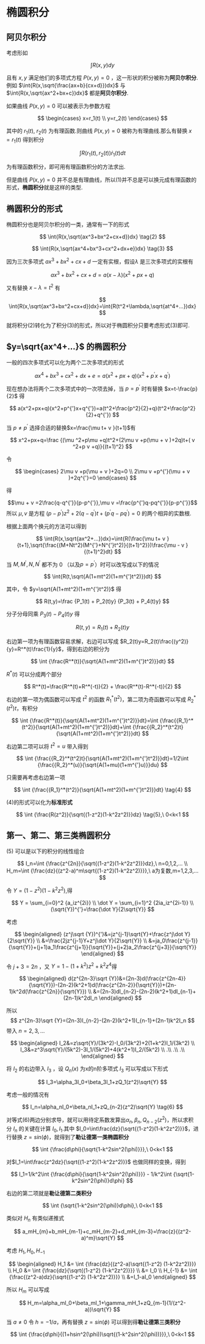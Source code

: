 # 椭圆积分

## 阿贝尔积分

考虑形如

$$
\int{R(x,y)dy} \tag{1}
$$

且有 $x,y$ 满足他们的多项式方程 $P(x,y)=0$ ，这一形状的积分被称为**阿贝尔积分**.例如 $\int{R(x,\sqrt{\frac{ax+b}{cx+d}})dx}$ 与 $\int{R(x,\sqrt{ax^2+bx+c})dx}$ 都是**阿贝尔积分**.

如果曲线 $P(x,y)=0$ 可以被表示为参数方程

$$
\begin{cases}
x=r_1(t) \\
y=r_2(t)
\end{cases}
$$

其中的 $r_1(t)$, $r_2(t)$ 为有理函数.则曲线 $P(x,y)=0$ 被称为有理曲线.那么有替换 $x=r_1(t)$ 得到积分

$$
\int{R(r_1(t),r_2(t))\dot{r}_1(t)dt}
$$

为有理函数积分，即可用有理函数积分的方法求出.

但是曲线 $P(x,y)=0$ 并不总是有理曲线，所以(1)并不总是可以换元成有理函数的形式，**椭圆积分**就是这样的类型.

## 椭圆积分的形式

椭圆积分也是阿贝尔积分的一类，通常有一下的形式

$$
\int{R(x,\sqrt{ax^3+bx^2+cx+d})dx} \tag{2}
$$

$$
\int{R(x,\sqrt{ax^4+bx^3+cx^2+dx+e})dx} \tag{3}
$$

因为三次多项式 $ax^3+bx^2+cx+d$ 一定有实根，假设$\lambda$ 是三次多项式的实根有

$$
ax^3+bx^2+cx+d = a(x-\lambda)(x^2+px+q)
$$

又有替换 $x-\lambda=t^2$ 有

$$
\int{R(x,\sqrt{ax^3+bx^2+cx+d})dx}=\int{R(t^2+\lambda,\sqrt{at^4+...})dx}
$$

就将积分(2)转化为了积分(3)的形式，所以对于椭圆积分只要考虑形式(3)即可.

## $y=\sqrt{ax^4+...}$ 的椭圆积分

一般的四次多项式可以化为两个二次多项式的形式

$$
ax^4+bx^3+cx^2+dx+e=a(x^2+px+q)(x^2+p^{'}x+q^{'})
$$

现在想办法将两个二次多项式中的一次项去掉，当 $p=p^{'}$ 时有替换 $x=t-\frac{p}{2}$ 得

$$
a(x^2+px+q)(x^2+p^{'}x+q^{'})=a(t^2+\frac{p^2}{2}+q)(t^2+\frac{p^2}{2}+q^{'})
$$

当 $p \neq p^{'}$ 选择合适的替换$x=\frac{\mu t+
v }{t+1}$有

$$
x^2+px+q=\frac {(\mu ^2+p\mu +q)t^2+(2\mu 
v +p(\mu +
v )+2q)t+(
v ^2+p
v +q)}{(t+1)^2}
$$

令

$$
\begin{cases}
2\mu 
v +p(\mu +
v )+2q=0 \\
2\mu 
v +p^{'}(\mu +
v )+2q^{'}=0
\end{cases}
$$

得

$$\mu +
v =2\frac{q-q^{'}}{p-p^{'}},\mu 
v =\frac{p^{'}q-pq^{'}}{p-p^{'}}$$
所以 $\mu ,
v$ 是方程 $(p-p^{'})z^2+2(q-q^{'})t+(p^{'}q-pq^{'})=0$ 的两个相异的实数根.

根据上面两个换元的方法可以得到

$$
\int{R(x,\sqrt{ax^2+...})dx}=\int{R(\frac{\mu t+
v }{t+1},\sqrt{\frac{(M+Nt^2)(M^{'}+N^{'}t^2)}{(t+1)^2}})\frac{\mu -
v }{(t+1)^2}dt}
$$

当 $M,M^{'},N,N^{'}$ 都不为 $0$ （以及$p=p^{'}$）时可以改写成以下的情况

$$
\int{R(t,\sqrt{A(1+mt^2)(1+m^{'}t^2)})dt}
$$

其中，令 $y=\sqrt{A(1+mt^2)(1+m^{'}t^2)}$ 得

$$
R(t,y)=\frac {P_1(t) + P_2(t)y} {P_3(t) + P_4(t)y}
$$

分子分母同乘 $P_3(t) - P_4(t)y$ 得

$$
R(t,y)=R_1(t)+R_2(t)y
$$

右边第一项为有理函数容易求解，右边可以写成 $R_2(t)y=R_2(t)\frac{(y^2)}{y}=R^*(t)\frac{1}{y}$，得到右边的积分为

$$
\int {\frac{R^*(t)}{\sqrt{A(1+mt^2)(1+m^{'}t^2)}}dt}
$$

$R^*(t)$ 可以分成两个部分

$$
R^*(t)=\frac{R^*(t)+R^*(-t)}{2} + \frac{R^*(t)-R^*(-t)}{2}
$$

右边的第一项为偶函数可以写成 $t^2$ 的函数 ${R_1}^*(t^2)$，第二项为奇函数可以写成 ${R_2}^*(t^2)t$，有积分

$$
\int {\frac{R^*(t)}{\sqrt{A(1+mt^2)(1+m^{'}t^2)}}dt}=\int {\frac{{R_1}^*(t^2)}{\sqrt{A(1+mt^2)(1+m^{'}t^2)}}dt}+\int {\frac{{R_2}^*(t^2)t}{\sqrt{A(1+mt^2)(1+m^{'}t^2)}}dt}
$$

右边第二项可以将 $t^2=u$ 带入得到

$$
\int {\frac{{R_2}^*(t^2)t}{\sqrt{A(1+mt^2)(1+m^{'}t^2)}}dt}=1/2\int {\frac{{R_2}^*(u)}{\sqrt{A(1+mu)(1+m^{'}u)}}du}
$$

只需要再考虑右边第一项

$$
\int {\frac{{R_1}^*(t^2)}{\sqrt{A(1+mt^2)(1+m^{'}t^2)}}dt} \tag{4}
$$

(4)的形式可以化为**标准形式**

$$
\int {\frac{R(z^2)}{\sqrt{(1-z^2)(1-k^2z^2)}}dz} \tag{5},\ 0<k<1
$$

## 第一、第二、第三类椭圆积分

(5) 可以是以下的积分的线性组合

$$
I_n=\int {\frac{z^{2n}}{\sqrt{(1-z^2)(1-k^2z^2)}}dz},\  n=0,1,2,... \\
H_m=\int {\frac{dz}{(z^2-a)^m\sqrt{(1-z^2)(1-k^2z^2)}}},\ a为复数,m=1,2,3,...
$$

令 $Y=(1-z^2)(1-k^2z^2)$,得

$$
Y = \sum_{i=0}^2 {a_iz^{2i}} \\
\dot Y = \sum_{i=1}^2 {2ia_iz^{2i-1}} \\
(\sqrt{Y})^{'}=\frac{\dot Y}{2\sqrt{Y}}
$$

考虑

$$
\begin{aligned}
(z^j\sqrt {Y})^{'}&=jz^{j-1}\sqrt{Y}+\frac{z^j\dot Y}{2\sqrt{Y}} \\
&=\frac{2jz^{j-1}Y+z^j\dot Y}{2\sqrt{Y}} \\
&=ja_0\frac{z^{j-1}}{\sqrt{Y}}+(j+1)a_1\frac{z^{j+1}}{\sqrt{Y}}+(j+2)a_2\frac{z^{j+3}}{\sqrt{Y}}
\end{aligned}
$$

令 $j+3=2n$ ，又 $Y=1-(1+k^2)z^2+k^2z^4$得

$$
\begin{aligned}
d(z^{2n-3}\sqrt {Y})&=(2n-3)d(\frac{z^{2n-4}}{\sqrt{Y}})-(2n-2)(k^2+1)d(\frac{z^{2n-2}}{\sqrt{Y}})+(2n-1)k^2d(\frac{z^{2n}}{\sqrt{Y}}) \\
&=(2n-3)dI_{n-2}-(2n-2)(k^2+1)dI_{n-1}+(2n-1)k^2dI_n
\end{aligned}
$$

所以
$$
z^{2n-3}\sqrt {Y}=(2n-3)I_{n-2}-(2n-2)(k^2+1)I_{n-1}+(2n-1)k^2I_n
$$
带入 $n=2,3,...$

$$
\begin{aligned}
I_2&=z\sqrt{Y}/(3k^2)-I_0/(3k^2)+2(1+k^2)I_1/(3k^2) \\
I_3&=z^3\sqrt{Y}/(5k^2)-3I_1/(5k^2)+4(k^2+1)I_2/(5k^2) \\
.\\
.\\
.\\
\end{aligned}
$$

将 $I_2$ 的右边带入 $I_3$ ，设 $Q_n(x)$ 为x的n阶多项式 $I_3$ 可以写成以下形式

$$
I_3=\alpha_3I_0+\beta_3I_1+zQ_1(z^2)\sqrt{Y}
$$

考虑一般的情况有

$$
I_n=\alpha_nI_0+\beta_nI_1+zQ_{n-2}(z^2)\sqrt{Y} \tag{6}
$$

对等式(6)两边分别求导，就可以用待定系数发算出$\alpha_n,\beta_n,Q_{n-2}(z^2)$，所以求积分 $I_n$ 的关键在计算 $I_0, I_1$.其中 $I_0=\int\frac{dz}{\sqrt{(1-z^2)(1-k^2z^2)}}$，进行替换 $z=sin(\phi)$，就得到了**勒让德第一类椭圆积分**

$$
\int {\frac{d\phi}{\sqrt{1-k^2sin^2(\phi)}}},\ 0<k<1
$$

对$I_1=\int\frac{z^2dz}{\sqrt{(1-z^2)(1-k^2z^2)}}$ 也做同样的变换，得到

$$
I_1=1/k^2\int {\frac{d\phi}{\sqrt{1-k^2sin^2(\phi)}}} - 1/k^2\int {\sqrt{1-k^2sin^2(\phi)}d\phi}
$$

右边的第二项就是**勒让德第二类积分**

$$
\int {\sqrt{1-k^2sin^2(\phi)}d\phi},\ 0<k<1
$$

类似对 $H_n$ 有类似递推式

$$
a_mH_{m}+b_mH_{m-1}+c_mH_{m-2}+d_mH_{m-3}=\frac{z}{(z^2-a)^m}\sqrt{Y}
$$

考虑 $H_1,H_0,H_{-1}$

$$
\begin{aligned}
H_1 &= \int {\frac{dz}{(z^2-a)\sqrt{(1-z^2) (1-k^2z^2)}}} \\
H_0 &= \int {\frac{dz}{\sqrt{(1-z^2) (1-k^2z^2)}}} \\
&= I_0 \\
H_{-1} &= \int {\frac{(z^2-a)dz}{\sqrt{(1-z^2) (1-k^2z^2)}}} \\
&=I_1-aI_0
\end{aligned}
$$

所以 $H_m$ 可以写成

$$
H_m=\alpha_mI_0+\beta_mI_1+\gamma_mH_1+zQ_{m-1}(1/(z^2-a))\sqrt{Y}
$$

当 $a \neq 0$ 令 $h=-1/a$，再有替换 $z=sin(\phi)$ 可以得到得**勒让德第三类积分**

$$
\int {\frac{d\phi}{(1+hsin^2(\phi))\sqrt{(1-k^2sin^2(\phi))}}},\ 0<k<1
$$

